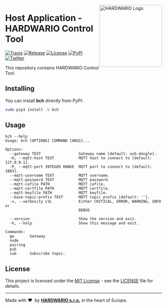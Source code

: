 <a href="https://www.hardwario.com/"><img src="https://www.hardwario.com/ci/assets/hw-logo.svg" width="200" alt="HARDWARIO Logo" align="right"></a>

# Host Application - HARDWARIO Control Tool

[![Travis](https://img.shields.io/travis/hardwario/bch-control-tool/master.svg)](https://travis-ci.org/hardwario/bch-control-tool)
[![Release](https://img.shields.io/github/release/hardwario/bch-control-tool.svg)](https://github.com/hardwario/bch-control-tool/releases)
[![License](https://img.shields.io/github/license/hardwario/bch-control-tool.svg)](https://github.com/hardwario/bch-control-tool/blob/master/LICENSE)
[![PyPI](https://img.shields.io/pypi/v/bch.svg)](https://pypi.org/project/bch/)
[![Twitter](https://img.shields.io/twitter/follow/hardwario_en.svg?style=social&label=Follow)](https://twitter.com/hardwario_en)

This repository contains HARDWARIO Control Tool.

## Installing

You can install **bch** directly from PyPI:

```sh
sudo pip3 install -U bch
```

## Usage

```
bch --help
Usage: bch [OPTIONS] COMMAND [ARGS]...

Options:
  --gateway TEXT                 Gateway name [default: usb-dongle].
  -H, --mqtt-host TEXT           MQTT host to connect to [default: 127.0.0.1].
  -P, --mqtt-port INTEGER RANGE  MQTT port to connect to [default: 1883].
  --mqtt-username TEXT           MQTT username.
  --mqtt-password TEXT           MQTT password.
  --mqtt-cafile PATH             MQTT cafile.
  --mqtt-certfile PATH           MQTT certfile.
  --mqtt-keyfile PATH            MQTT keyfile.
  --base-topic-prefix TEXT       MQTT topic prefix [default: ''].
  -v, --verbosity LVL            Either CRITICAL, ERROR, WARNING, INFO or
                                 DEBUG

  --version                      Show the version and exit.
  -h, --help                     Show this message and exit.

Commands:
  gw       Gateway
  node
  pairing
  pub
  sub      Subscribe topic.

```

## License

This project is licensed under the [MIT License](https://opensource.org/licenses/MIT/) - see the [LICENSE](LICENSE) file for details.

---

Made with &#x2764;&nbsp; by [**HARDWARIO s.r.o.**](https://www.hardwario.com/) in the heart of Europe.
